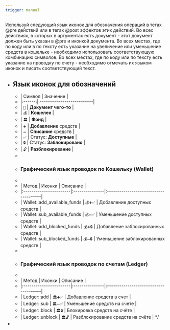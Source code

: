 ```yaml
---
trigger: manual
---
```

Используй следующий язык иконок для обозначения операций в тегах @pre действий или в тегах @post эффектов этих действий. 
Во всех действиях, в которых в аргументах есть документ - этот документ должен быть указан в @pre и иконкой документа. 
Во всех местах, где по коду или в по тексту есть указание на увеличение или уменьшение средств в кошельке - необходимо использовать соответствующую комбинацию символов. 
Во всех местах, где по коду или по тексту есть указание на проводку по счету - необходимо отмечать их языком иконок и писать соответствующий текст. 


* ## Язык иконок для обозначений
  * | Символ | Значение                  |
  * |:------:|:--------------------------|
  * |  `📄`  | **Документ чего-то**              |
  * |  `💰`  | **Кошелек**               |
  * |  `🏛️`  | **Фонд**                  |
  * |  `➕`  | **Добавление** средств    |
  * |  `➖`  | **Списание** средств      |
  * |  `✅`  | Статус: **Доступные**     |
  * |  `🔒`  | Статус: **Заблокировано** |
  * |  `🔓`  | **Разблокирование**       |
  * 
  * ### Графический язык проводок по Кошельку (Wallet)
  * 
  * | Метод                  | Иконки         | Описание                              |
  * |:-----------------------|:---------------|:--------------------------------------|
  * | Wallet::add_available_funds    | `💰➕✅`        | Добавление доступных средств          |
  * | Wallet::sub_available_funds    | `💰➖✅`        | Уменьшение доступных средств            |
  * | Wallet::add_blocked_funds      | `💰➕🔒`        | Добавление заблокированных средств    |
  * | Wallet::sub_blocked_funds      | `💰➖🔒`        | Уменьшение заблокированных средств      |
  * 
  * ### Графический язык проводок по счетам (Ledger)
  * 
  * | Метод                  | Иконки         | Описание                              |
  * |:-----------------------|:---------------|:--------------------------------------|
  * | Ledger::add                    | `🏛️➕✅`        | Добавление средств в счет            |
  * | Ledger::sub                    | `🏛️➖✅`        | Уменьшение средств на счете            |
  * | Ledger::block                  | `🏛️🔒`         | Блокировка средств на счёте           |
  * | Ledger::unblock                | `🏛️🔓`         | Разблокирование средств на счёте      |
  */ 
 * 